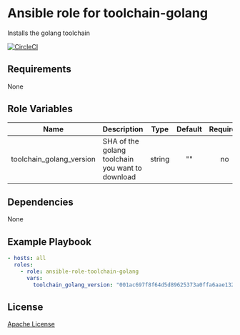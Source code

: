 Ansible role for toolchain-golang
==================================

Installs the golang toolchain

[![CircleCI](https://img.shields.io/circleci/build/github/mongodb-ansible-roles/ansible-role-toolchain-golang/master?style=flat-square)](https://circleci.com/gh/mongodb-ansible-roles/ansible-role-toolchain-golang)

Requirements
------------

None

Role Variables
--------------

| Name | Description | Type | Default | Required |
|------|-------------|:----:|:-------:|:--------:|
| toolchain\_golang\_version | SHA of the golang toolchain you want to download | string | "" | no |

Dependencies
------------

None

Example Playbook
----------------

```yaml
- hosts: all
  roles:
    - role: ansible-role-toolchain-golang
      vars:
        toolchain_golang_version: "001ac697f8f64d5d89625373a0ffa6aae13270a8"
```

License
-------

[Apache License](LICENSE)
